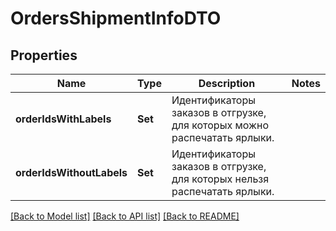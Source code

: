 # OrdersShipmentInfoDTO

## Properties
Name | Type | Description | Notes
------------ | ------------- | ------------- | -------------
**orderIdsWithLabels** | **Set<Int64>** | Идентификаторы заказов в отгрузке, для которых можно распечатать ярлыки. | 
**orderIdsWithoutLabels** | **Set<Int64>** | Идентификаторы заказов в отгрузке, для которых нельзя распечатать ярлыки. | 

[[Back to Model list]](../README.md#documentation-for-models) [[Back to API list]](../README.md#documentation-for-api-endpoints) [[Back to README]](../README.md)


